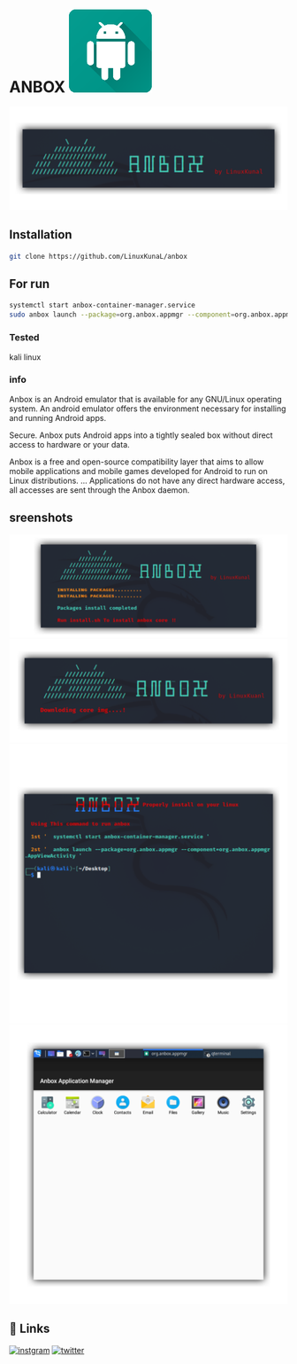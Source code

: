 # ANBOX ![App Screenshot](https://github.com/LinuxKunaL/anbox/blob/main/git/20211128_125128.png)

![App Screenshot](https://github.com/LinuxKunaL/anbox/blob/main/git/20211128_105052.png)

## Installation

```bash
git clone https://github.com/LinuxKunaL/anbox
```

## For run 

```bash
systemctl start anbox-container-manager.service 
sudo anbox launch --package=org.anbox.appmgr --component=org.anbox.appmgr.AppViewActivity
```
### Tested
kali linux

### info 
Anbox is an Android emulator that is available for any GNU/Linux operating system. An android emulator offers the environment necessary for installing and running Android apps.

Secure. Anbox puts Android apps into a tightly sealed box without direct access to hardware or your data.

Anbox is a free and open-source compatibility layer that aims to allow mobile applications and mobile games developed for Android to run on Linux distributions. ... Applications do not have any direct hardware access, all accesses are sent through the Anbox daemon.

## sreenshots

![App Screenshot](https://github.com/LinuxKunaL/anbox/blob/main/git/20211128_105356.png)
![App Screenshot](https://github.com/LinuxKunaL/anbox/blob/main/git/20211128_105438.png)
![App Screenshot](https://github.com/LinuxKunaL/anbox/blob/main/git/20211128_105645.png)
![App Screenshot](https://github.com/LinuxKunaL/anbox/blob/main/git/20211128_105730.png)
## 🔗 Links
[![instgram](https://img.shields.io/badge/instagram-1DA1F2?style=for-the-badge&logo=instagram&logoColor=white)](https://www.instagram.com/linux_hitman/)
[![twitter](https://img.shields.io/youtube/channel/subscribers/UC032HKU6c3j2cYPYFL8b0UQ?style=social)](https://www.youtube.com/channel/UC032HKU6c3j2cYPYFL8b0UQ)

  
